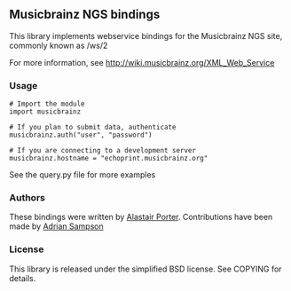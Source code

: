 ## Musicbrainz NGS bindings

This library implements webservice bindings for the Musicbrainz NGS site, commonly known as /ws/2

For more information, see http://wiki.musicbrainz.org/XML_Web_Service

### Usage

    # Import the module
    import musicbrainz

    # If you plan to submit data, authenticate
    musicbrainz.auth("user", "password")

    # If you are connecting to a development server
    musicbrainz.hostname = "echoprint.musicbrainz.org"

See the query.py file for more examples

### Authors

These bindings were written by [Alastair Porter](http://github.com/alastair). Contributions have been made
by [Adrian Sampson](https://github.com/sampsyo)

### License

This library is released under the simplified BSD license. See COPYING for details.
